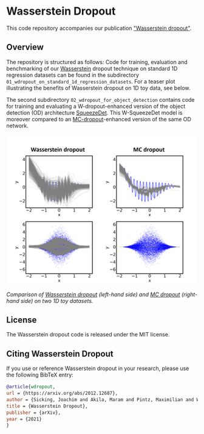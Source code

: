# Wasserstein Dropout

This code repository accompanies our publication ["Wasserstein dropout"](https://arxiv.org/abs/2012.12687). 

## Overview

The repository is structured as follows: Code for training, evaluation and benchmarking of our [Wasserstein](https://en.wikipedia.org/wiki/Wasserstein_metric) dropout technique on standard 1D regression datasets can be found in the subdirectory `01_wdropout_on_standard_1d_regression_datasets`.
For a teaser plot illustrating the benefits of Wasserstein dropout on 1D toy data, see below.

The second subdirectory `02_wdropout_for_object_detection` contains code for training and evaluating a W-dropout-enhanced version of the object detection (OD) architecture [SqueezeDet](https://arxiv.org/abs/1612.01051). This W-SqueezeDet model is moreover compared to an [MC-dropout](https://arxiv.org/abs/1506.02142)-enhanced version of the same OD network.

![Comparison of Wasserstein dropout and MC dropout on 1D toy data](./01_wdropout_on_standard_1d_regression_datasets/plots/w_dropout_mc_dropout_1d_toy_data_teaser.png)

*Comparison of [Wasserstein dropout](https://arxiv.org/abs/2012.12687) (left-hand side) and [MC dropout](https://arxiv.org/abs/1506.02142) (right-hand side) on two 1D toy datasets.*

## License

The Wasserstein dropout code is released under the MIT license.

## Citing Wasserstein Dropout

If you use or reference Wasserstein dropout in your research, please use the following BibTeX entry:

```BibTeX
@article{wdropout,
url = {https://arxiv.org/abs/2012.12687},
author = {Sicking, Joachim and Akila, Maram and Pintz, Maximilian and Wirtz, Tim and Wrobel, Stefan and Fischer, Asja},
title = {Wasserstein Dropout},
publisher = {arXiv},
year = {2021}
}
```
